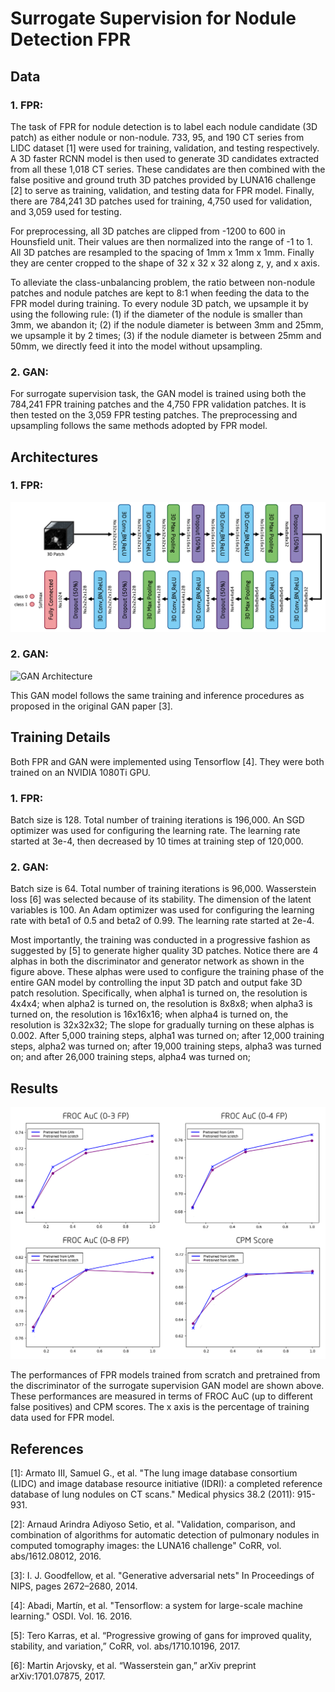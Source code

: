 # Surrogate Supervision for Nodule Detection FPR


## Data

### 1. FPR:
The task of FPR for nodule detection is to label each nodule candidate (3D patch) as either nodule or non-nodule.
733, 95, and 190 CT series from LIDC dataset [1] were used for training, validation, and testing respectively.
A 3D faster RCNN model is then used to generate 3D candidates extracted from all these 1,018 CT series.
These candidates are then combined with the false positive and ground truth 3D patches provided by LUNA16 challenge [2] to serve as training, validation, and testing data for FPR model.
Finally, there are 784,241 3D patches used for training, 4,750 used for validation, and 3,059 used for testing.

For preprocessing, all 3D patches are clipped from -1200 to 600 in Hounsfield unit.
Their values are then normalized into the range of -1 to 1.
All 3D patches are resampled to the spacing of 1mm x 1mm x 1mm.
Finally they are center cropped to the shape of 32 x 32 x 32 along z, y, and x axis.

To alleviate the class-unbalancing problem, the ratio between non-nodule patches and nodule patches are kept to 8:1 when feeding the data to the FPR model during training.
To every nodule 3D patch, we upsample it by using the following rule: (1) if the diameter of the nodule is smaller than 3mm, we abandon it;
(2) if the nodule diameter is between 3mm and 25mm, we upsample it by 2 times;
(3) if the nodule diameter is between 25mm and 50mm, we directly feed it into the model without upsampling.

### 2. GAN:
For surrogate supervision task, the GAN model is trained using both the 784,241 FPR training patches and the 4,750 FPR validation patches. It is then tested on the 3,059 FPR testing patches.
The preprocessing and upsampling follows the same methods adopted by FPR model.


## Architectures

### 1. FPR:
![FPR Architecture](./FPR.png)

### 2. GAN:
![GAN Architecture](./FPR_GAN.png)

This GAN model follows the same training and inference procedures as proposed in the original GAN paper [3].


## Training Details
Both FPR and GAN were implemented using Tensorflow [4].
They were both trained on an NVIDIA 1080Ti GPU.

### 1. FPR:
Batch size is 128. Total number of training iterations is 196,000.
An SGD optimizer was used for configuring the learning rate.
The learning rate started at 3e-4, then decreased by 10 times at training step of 120,000.

### 2. GAN:
Batch size is 64. Total number of training iterations is 96,000.
Wasserstein loss [6] was selected because of its stability.
The dimension of the latent variables is 100.
An Adam optimizer was used for configuring the learning rate with beta1 of 0.5 and beta2 of 0.99.
The learning rate started at 2e-4. 

Most importantly, the training was conducted in a progressive fashion as suggested by [5] to generate higher quality 3D patches.
Notice there are 4 alphas in both the discriminator and generator network as shown in the figure above.
These alphas were used to configure the training phase of the entire GAN model by controlling the input 3D patch and output fake 3D patch resolution.
Specifically, when alpha1 is turned on, the resolution is 4x4x4;
when alpha2 is turned on, the resolution is 8x8x8;
when alpha3 is turned on, the resolution is 16x16x16;
when alpha4 is turned on, the resolution is 32x32x32;
The slope for gradually turning on these alphas is 0.002.
After 5,000 training steps, alpha1 was turned on;
after 12,000 training steps, alpha2 was turned on;
after 19,000 training steps, alpha3 was turned on;
and after 26,000 training steps, alpha4 was turned on;


## Results
![FPR result](./FPR_result.png)

The performances of FPR models trained from scratch and pretrained from the discriminator of the surrogate supervision GAN model are shown above.
These performances are measured in terms of FROC AuC (up to different false positives) and CPM scores.
The x axis is the percentage of training data used for FPR model.


## References

[1]: Armato III, Samuel G., et al. "The lung image database consortium (LIDC) and image database resource initiative (IDRI): a completed reference database of lung nodules on CT scans." Medical physics 38.2 (2011): 915-931.

[2]: Arnaud Arindra Adiyoso Setio, et al. "Validation, comparison, and combination of algorithms for automatic detection of pulmonary nodules in computed tomography images: the LUNA16 challenge" CoRR, vol. abs/1612.08012, 2016.

[3]: I. J. Goodfellow, et al. "Generative adversarial nets" In Proceedings of NIPS, pages 2672–2680, 2014.

[4]: Abadi, Martín, et al. "Tensorflow: a system for large-scale machine learning." OSDI. Vol. 16. 2016.

[5]: Tero Karras, et al. “Progressive growing of gans for improved quality, stability, and variation,” CoRR, vol. abs/1710.10196, 2017.

[6]: Martin Arjovsky, et al. “Wasserstein gan,” arXiv preprint arXiv:1701.07875, 2017.



